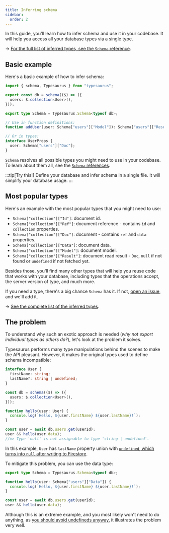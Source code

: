 ```yaml
---
title: Inferring schema
sidebar:
  order: 2
---
```


In this guide, you'll learn how to infer schema and use it in your codebase. It will help you access all your database types via a single type.

→ [For the full list of inferred types, see the `Schema` reference](/types/schema/).

## Basic example

Here's a basic example of how to infer schema:

```ts
import { schema, Typesaurus } from "typesaurus";

export const db = schema(($) => ({
  users: $.collection<User>(),
}));

export type Schema = Typesaurus.Schema<typeof db>;

// Use in function definitions:
function addUser(user: Schema["users"]["Model"]): Schema["users"]["Result"];

// Or in types:
interface UserProps {
  user: Schema["users"]["Doc"];
}
```

`Schema` resolves all possible types you might need to use in your codebase. To learn about them all, see the [`Schema` references](/types/schema/).

:::tip[Try this!]
Define your database and infer schema in a single file. It will simplify your database usage.
:::

## Most popular types

Here's an example with the most popular types that you might need to use:

- `Schema["collection"]["Id"]`: document id.
- `Schema["collection"]["Ref"]`: document reference - contains `id` and `collection` properties.
- `Schema["collection"]["Doc"]`: document - contains `ref` and `data` properties.
- `Schema["collection"]["Data"]`: document data.
- `Schema["collection"]["Model"]`: document model.
- `Schema["collection"]["Result"]`: document read result - `Doc`, `null` if not found or `undefined` if not fetched yet.

Besides those, you'll find many other types that will help you reuse code that works with your database, including types that the operations accept, the server version of type, and much more.

If you need a type, there's a big chance `Schema` has it. If not, [open an issue](https://github.com/kossnocorp/typesaurus/issues/new), and we'll add it.

→ [See the complete list of the inferred types](/types/schema/).

## The problem

To understand why such an exotic approach is needed (_why not export individual types as others do?_), let's look at the problem it solves.

Typesaurus performs many type manipulations behind the scenes to make the API pleasant. However, it makes the original types used to define schema incompatible:

```ts
interface User {
  firstName: string;
  lastName?: string | undefined;
}

const db = schema(($) => ({
  users: $.collection<User>(),
}));

function hello(user: User) {
  console.log(`Hello, ${user.firstName} ${user.lastName}!`);
}

const user = await db.users.get(userId);
user && hello(user.data);
//=> Type 'null' is not assignable to type 'string | undefined'.
```

In this example, `User` has `lastName` property union with [`undefined`, which turns into `null` after writing to Firestore](/type-safety/undefined-null/).

To mitigate this problem, you can use the data type:

```ts
export type Schema = Typesaurus.Schema<typeof db>;

function hello(user: Schema["users"]["Data"]) {
  console.log(`Hello, ${user.firstName} ${user.lastName}!`);
}

const user = await db.users.get(userId);
user && hello(user.data);
```

Although this is an extreme example, and you most likely won't need to do anything, as [you should avoid undefineds anyway](/type-safety/designing/#null-over-undefined), it illustrates the problem very well.

